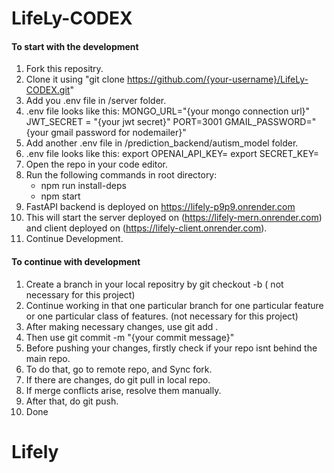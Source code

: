 ﻿# LifeLy-CODEX
 #### To start with the development
 1. Fork this repositry.
 2. Clone it using "git clone https://github.com/{your-username}/LifeLy-CODEX.git"
 3. Add you .env file in /server folder.
 4. .env file looks like this:
      MONGO_URL="{your mongo connection url}"
      JWT_SECRET = "{your jwt secret}"
      PORT=3001
      GMAIL_PASSWORD="{your gmail password for nodemailer}"
 5. Add another .env file in /prediction_backend/autism_model folder.
 6. .env file looks like this:
      export OPENAI_API_KEY=<your-openai-key>
      export SECRET_KEY=<any-32-length-string>
 6. Open the repo in your code editor.
 7. Run the following commands in root directory:
      - npm run install-deps
      - npm start
 8. FastAPI backend is deployed on https://lifely-p9p9.onrender.com
 9. This will start the server deployed on (https://lifely-mern.onrender.com) and client deployed on (https://lifely-client.onrender.com).
 10. Continue Development.


#### To continue with development
1. Create a branch in your local repositry by git checkout -b <branch-name> ( not necessary for this project)
2. Continue working in that one particular branch for one particular feature or one particular class of features. (not necessary for this project)
3. After making necessary changes, use git add .
4. Then use git commit -m "{your commit message}"
5. Before pushing your changes, firstly check if your repo isnt behind the main repo.
6. To do that, go to remote repo, and Sync fork.
7. If there are changes, do git pull in local repo.
8. If merge conflicts arise, resolve them manually.
9. After that, do git push.
10. Done
# Lifely
